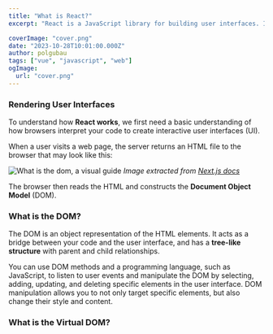 ```yaml
---
title: "What is React?"
excerpt: "React is a JavaScript library for building user interfaces. It is maintained by Facebook and a community of individual developers and companies."

coverImage: "cover.png"
date: "2023-10-28T10:01:00.000Z"
author: polgubau
tags: ["vue", "javascript", "web"]
ogImage:
  url: "cover.png"
---
```


### Rendering User Interfaces

To understand how **React works**, we first need a basic understanding of how browsers interpret your code to create interactive user interfaces (UI).

When a user visits a web page, the server returns an HTML file to the browser that may look like this:

![What is the dom, a visual guide](/assets/blog/posts/what-is-react/html-to-dom.png "What is the dom, a visual guide")
_Image extracted from [Next.js docs](https://vercel.com/templates/next.js)_

The browser then reads the HTML and constructs the **Document Object Model** (DOM).

### What is the DOM?

The DOM is an object representation of the HTML elements. It acts as a bridge between your code and the user interface, and has a **tree-like structure** with parent and child relationships.

You can use DOM methods and a programming language, such as JavaScript, to listen to user events and manipulate the DOM by selecting, adding, updating, and deleting specific elements in the user interface. DOM manipulation allows you to not only target specific elements, but also change their style and content.

### What is the Virtual DOM?

